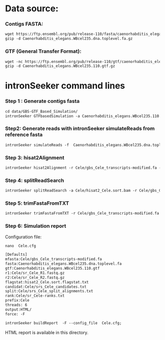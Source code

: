 Data source:
============

### Contigs FASTA: 

```diff
wget https://ftp.ensembl.org/pub/release-110/fasta/caenorhabditis_elegans/dna/Caenorhabditis_elegans.WBcel235.dna.toplevel.fa.gz
gzip -d Caenorhabditis_elegans.WBcel235.dna.toplevel.fa.gz
```

### GTF (General Transfer Format):


```diff
wget -nc https://ftp.ensembl.org/pub/release-110/gtf/caenorhabditis_elegans/Caenorhabditis_elegans.WBcel235.110.gtf.gz
gzip -d Caenorhabditis_elegans.WBcel235.110.gtf.gz

```

intronSeeker command lines
============================

### Step 1 : Generate contigs fasta

```diff
cd data/GBS-GTF_Based_Simulation/
intronSeeker GTFbasedSimulation -a Caenorhabditis_elegans.WBcel235.110.gtf -r Caenorhabditis_elegans.WBcel235.dna.toplevel.fa -p Cele -o Cele
```

### Step2: Generate reads with intronSeeker simulateReads from reference fasta

```diff
intronSeeker simulateReads -f  Caenorhabditis_elegans.WBcel235.dna.toplevel.fa -c ../../../config/grinder_GBS.cfg -p Cele -o Cele
```

### Step 3: hisat2Alignment

```diff
intronSeeker hisat2Alignment -r Cele/gbs_Cele_transcripts-modified.fa -1 Cele/sr_Cele_R1.fastq.gz -2 Cele/sr_Cele_R2.fastq.gz -o Cele -p Cele

```

### Step 4: splitReadSearch

```diff
intronSeeker splitReadSearch -a Cele/hisat2_Cele.sort.bam -r Cele/gbs_Cele_transcripts-modified.fa -o Cele -p Cele

```

### Step 5: trimFastaFromTXT

```diff
intronSeeker trimFastaFromTXT -r Cele/gbs_Cele_transcripts-modified.fa -c Cele/srs_Cele_HISAT2_candidates.txt -o Cele/HISAT2_trim/ -p Cele
```

### Step 6: Simulation report


Configuration file:

```diff
nano  Cele.cfg
```


```diff
[Defaults]
mfasta:Cele/gbs_Cele_transcripts-modified.fa
fasta:Caenorhabditis_elegans.WBcel235.dna.toplevel.fa
gtf:Caenorhabditis_elegans.WBcel235.110.gtf
r1:Cele/sr_Cele_R1.fastq.gz
r2:Cele/sr_Cele_R2.fastq.gz
flagstat:hisat2_Cele.sort.flagstat.txt
candidat:Cele/srs_Cele_candidates.txt
split:Cele/srs_Cele_split_alignments.txt
rank:Cele/sr_Cele-ranks.txt
prefix:Cele
threads: 6                
output:HTML/
force: -F
```


```diff
intronSeeker buildReport  -F --config_file  Cele.cfg;
```

HTML report is available in this directory.
